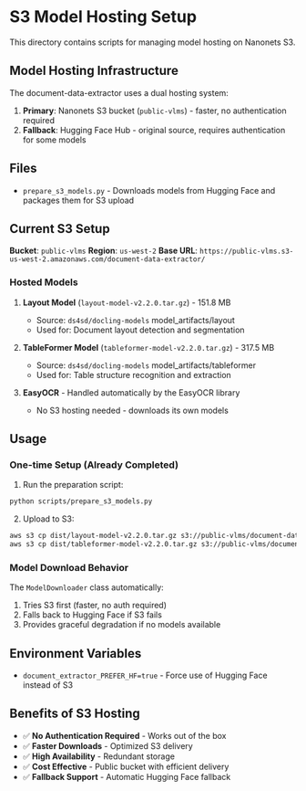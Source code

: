 # S3 Model Hosting Setup

This directory contains scripts for managing model hosting on Nanonets S3.

## Model Hosting Infrastructure

The document-data-extractor uses a dual hosting system:
1. **Primary**: Nanonets S3 bucket (`public-vlms`) - faster, no authentication required
2. **Fallback**: Hugging Face Hub - original source, requires authentication for some models

## Files

- `prepare_s3_models.py` - Downloads models from Hugging Face and packages them for S3 upload

## Current S3 Setup

**Bucket**: `public-vlms`
**Region**: `us-west-2`
**Base URL**: `https://public-vlms.s3-us-west-2.amazonaws.com/document-data-extractor/`

### Hosted Models

1. **Layout Model** (`layout-model-v2.2.0.tar.gz`) - 151.8 MB
   - Source: `ds4sd/docling-models` model_artifacts/layout
   - Used for: Document layout detection and segmentation

2. **TableFormer Model** (`tableformer-model-v2.2.0.tar.gz`) - 317.5 MB  
   - Source: `ds4sd/docling-models` model_artifacts/tableformer
   - Used for: Table structure recognition and extraction

3. **EasyOCR** - Handled automatically by the EasyOCR library
   - No S3 hosting needed - downloads its own models

## Usage

### One-time Setup (Already Completed)

1. Run the preparation script:
```bash
python scripts/prepare_s3_models.py
```

2. Upload to S3:
```bash
aws s3 cp dist/layout-model-v2.2.0.tar.gz s3://public-vlms/document-data-extractor/ --acl public-read
aws s3 cp dist/tableformer-model-v2.2.0.tar.gz s3://public-vlms/document-data-extractor/ --acl public-read
```

### Model Download Behavior

The `ModelDownloader` class automatically:
1. Tries S3 first (faster, no auth required)
2. Falls back to Hugging Face if S3 fails
3. Provides graceful degradation if no models available

## Environment Variables

- `document_extractor_PREFER_HF=true` - Force use of Hugging Face instead of S3

## Benefits of S3 Hosting

- ✅ **No Authentication Required** - Works out of the box
- ✅ **Faster Downloads** - Optimized S3 delivery
- ✅ **High Availability** - Redundant storage
- ✅ **Cost Effective** - Public bucket with efficient delivery
- ✅ **Fallback Support** - Automatic Hugging Face fallback 